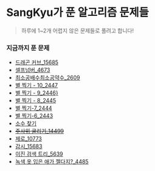 # SangKyu가 푼 알고리즘 문제들

> 하루에 1~2개 어렵지 않은 문제들로 풀려고 합니다!

### 지금까지 푼 문제

* [드래곤 커브_15685](https://www.acmicpc.net/problem/15685)
* [셀프넘버_4673](https://www.acmicpc.net/problem/4673)
* [최소공배수최소공약수_2609](https://www.acmicpc.net/problem/2609)
* [별 찍기 - 10_2447](https://www.acmicpc.net/problem/2447)
* [별 찍기 - 9_2446}](https://www.acmicpc.net/problem/2446)
* [별 찍기 - 8_2445](https://www.acmicpc.net/problem/2445)
* [별 찍기-7_2444](https://www.acmicpc.net/problem/2444)
* [별 찍기-6_2443](https://www.acmicpc.net/problem/2443)
* [소수 찾기](https://www.acmicpc.net/problem/1978)
* ~~[주사위 굴리기_14499](https://www.acmicpc.net/problem/14499)~~
* [제로_10773](https://www.acmicpc.net/problem/10773)
* [감시_15683](https://www.acmicpc.net/problem/15683)
* [이진 검색 트리_5639](https://www.acmicpc.net/problem/5639)
* [녹색 옷 입은 애가 젤다지?_4485](acmicpc.net/problem/4485)


